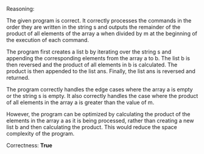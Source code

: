 Reasoning:

The given program is correct. It correctly processes the commands in the order they are written in the string s and outputs the remainder of the product of all elements of the array a when divided by m at the beginning of the execution of each command.

The program first creates a list b by iterating over the string s and appending the corresponding elements from the array a to b. The list b is then reversed and the product of all elements in b is calculated. The product is then appended to the list ans. Finally, the list ans is reversed and returned.

The program correctly handles the edge cases where the array a is empty or the string s is empty. It also correctly handles the case where the product of all elements in the array a is greater than the value of m.

However, the program can be optimized by calculating the product of the elements in the array a as it is being processed, rather than creating a new list b and then calculating the product. This would reduce the space complexity of the program.

Correctness: **True**